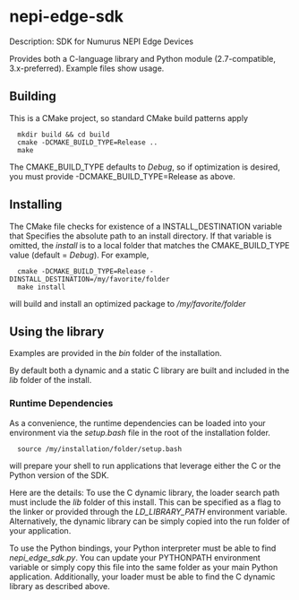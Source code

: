 # nepi-edge-sdk

Description: SDK for Numurus NEPI Edge Devices

Provides both a C-language library and Python module (2.7-compatible, 3.x-preferred).
Example files show usage.

## Building
This is a CMake project, so standard CMake build patterns apply

      mkdir build && cd build
      cmake -DCMAKE_BUILD_TYPE=Release ..
      make

The CMAKE_BUILD_TYPE defaults to _Debug_, so if optimization is desired, you must
provide -DCMAKE_BUILD_TYPE=Release as above.

## Installing
The CMake file checks for existence of a INSTALL_DESTINATION variable that Specifies
the absolute path to an install directory. If that variable is omitted, the _install_
is to a local folder that matches the CMAKE_BUILD_TYPE value (default = _Debug_). For example,

      cmake -DCMAKE_BUILD_TYPE=Release -DINSTALL_DESTINATION=/my/favorite/folder
      make install

will build and install an optimized package to _/my/favorite/folder_

## Using the library
Examples are provided in the _bin_ folder of the installation.

By default both a dynamic and a static C library are built and included in the
_lib_ folder of the install.

### Runtime Dependencies
As a convenience, the runtime dependencies can be loaded into your environment
via the _setup.bash_ file in the root of the installation folder.

      source /my/installation/folder/setup.bash

will prepare your shell to run applications that leverage either the C or the Python
version of the SDK.

Here are the details:
To use the C dynamic library, the loader search path must include the _lib_ folder of this
install. This can be specified as a flag to the linker or provided through the
_LD_LIBRARY_PATH_ environment variable. Alternatively, the dynamic library can be
simply copied into the run folder of your application.

To use the Python bindings, your Python interpreter must be able to find _nepi_edge_sdk.py_.
You can update your PYTHONPATH environment variable or simply copy this file into the
same folder as your main Python application. Additionally, your loader must be able to
find the C dynamic library as described above.
